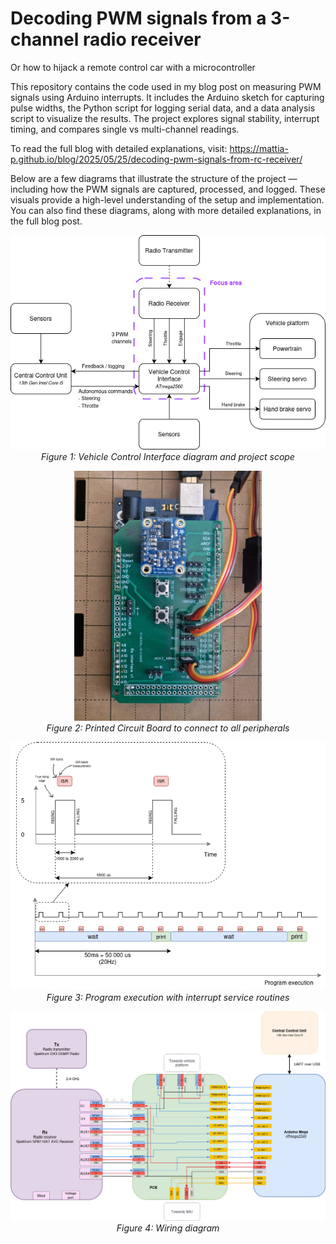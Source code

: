 # Decoding PWM signals from a 3-channel radio receiver
Or how to hijack a remote control car with a microcontroller

This repository contains the code used in my blog post on measuring PWM signals using Arduino interrupts. It includes the Arduino sketch for capturing pulse widths, the Python script for logging serial data, and a data analysis script to visualize the results. The project explores signal stability, interrupt timing, and compares single vs multi-channel readings.

To read the full blog with detailed explanations, visit: https://mattia-p.github.io/blog/2025/05/25/decoding-pwm-signals-from-rc-receiver/

Below are a few diagrams that illustrate the structure of the project — including how the PWM signals are captured, processed, and logged. These visuals provide a high-level understanding of the setup and implementation. You can also find these diagrams, along with more detailed explanations, in the full blog post. 

<p align="center">
  <img src="assets/vehicle_control_interface.png" alt="Vehicle Control Interface diagram" width="600"/>
  <br/>
  <em>Figure 1: Vehicle Control Interface diagram and project scope</em>
</p>

<p align="center">
  <img src="assets/pcb.jpg" alt="PCB" width="300"/>
  <br/>
  <em>Figure 2: Printed Circuit Board to connect to all peripherals</em>
</p>

<p align="center">
  <img src="assets/program_execution.png" alt="Program execution" width="800"/>
  <br/>
  <em>Figure 3: Program execution with interrupt service routines</em>
</p>

<p align="center">
  <img src="assets/wiring_diagram.png" alt="Wiring diagram" width="800"/>
  <br/>
  <em>Figure 4: Wiring diagram</em>
</p>